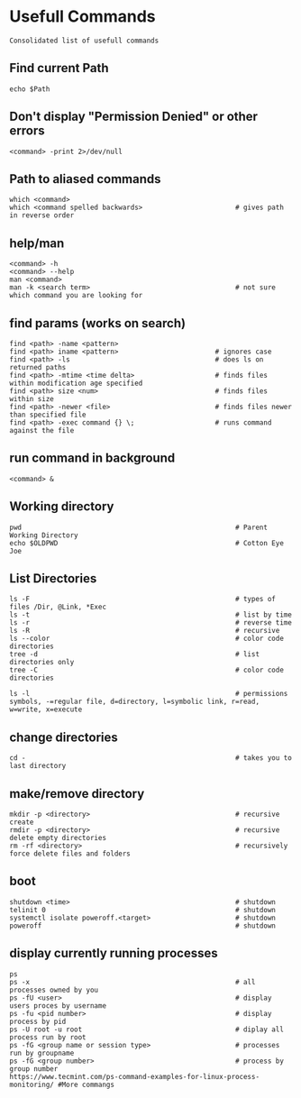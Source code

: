 # Usefull Commands

    Consolidated list of usefull commands
    
## Find current Path

    echo $Path
    
## Don't display "Permission Denied" or other errors

    <command> -print 2>/dev/null
    
## Path to aliased commands
    
    which <command>
    which <command spelled backwards>                       # gives path in reverse order
    
## help/man

    <command> -h
    <command> --help
    man <command>
    man -k <search term>                                    # not sure which command you are looking for
    
## find params (works on search)

    find <path> -name <pattern>
    find <path> iname <pattern>                        # ignores case
    find <path> -ls                                    # does ls on returned paths
    find <path> -mtime <time delta>                    # finds files within modification age specified
    find <path> size <num>                             # finds files within size
    find <path> -newer <file>                          # finds files newer than specified file
    find <path> -exec command {} \;                    # runs command against the file
    
## run command in background

    <command> &
    
## Working directory

    pwd                                                     # Parent Working Directory
    echo $OLDPWD                                            # Cotton Eye Joe
    
## List Directories

    ls -F                                                   # types of files /Dir, @Link, *Exec
    ls -t                                                   # list by time
    ls -r                                                   # reverse time
    ls -R                                                   # recursive
    ls --color                                              # color code directories
    tree -d                                                 # list directories only
    tree -C                                                 # color code directories
    
    ls -l                                                   # permissions symbols, -=regular file, d=directory, l=symbolic link, r=read, w=write, x=execute
    
## change directories

    cd -                                                    # takes you to last directory
    
## make/remove directory

    mkdir -p <directory>                                    # recursive create
    rmdir -p <directory>                                    # recursive delete empty directories
    rm -rf <directory>                                      # recursively force delete files and folders
    
## boot

    shutdown <time>                                         # shutdown
    telinit 0                                               # shutdown
    systemctl isolate poweroff.<target>                     # shutdown
    poweroff                                                # shutdown
    
## display currently running processes

    ps
    ps -x                                                   # all processes owned by you
    ps -fU <user>                                           # display users proces by username
    ps -fu <pid number>                                     # display process by pid
    ps -U root -u root                                      # diplay all process run by root
    ps -fG <group name or session type>                     # processes run by groupname
    ps -fG <group number>                                   # process by group number
    https://www.tecmint.com/ps-command-examples-for-linux-process-monitoring/ #More commangs
    
    
    
